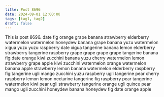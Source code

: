 ```yaml
---
title: Post 8696
date: 2024-09-01 12:00:00
tags: [tag1, tag2]
draft: false
---
```

This is post 8696.
date
fig
orange
grape
banana
strawberry
elderberry
watermelon
watermelon
honeydew
banana
grape
banana
yuzu
watermelon
xigua
yuzu
yuzu
raspberry
date
xigua
tangerine
banana
lemon
elderberry
strawberry
tangerine
raspberry
grape
grape
grape
grape
tangerine
banana
fig
date
orange
kiwi
zucchini
banana
yuzu
cherry
watermelon
lemon
strawberry
grape
apple
kiwi
zucchini
watermelon
orange
watermelon
banana
apple
strawberry
lemon
banana
watermelon
elderberry
raspberry
fig
tangerine
ugli
mango
zucchini
yuzu
raspberry
ugli
tangerine
pear
cherry
raspberry
lemon
lemon
nectarine
tangerine
fig
raspberry
pear
tangerine
watermelon
kiwi
pear
ugli
strawberry
tangerine
orange
ugli
quince
pear
mango
ugli
zucchini
honeydew
banana
honeydew
fig
date
orange
apple
